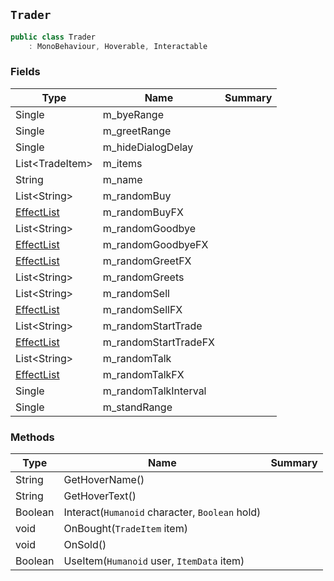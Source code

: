 ## `Trader`

```csharp
public class Trader
    : MonoBehaviour, Hoverable, Interactable

```

### Fields

| Type | Name | Summary | 
| --- | --- | --- | 
| Single | m_byeRange |  | 
| Single | m_greetRange |  | 
| Single | m_hideDialogDelay |  | 
| List&lt;TradeItem&gt; | m_items |  | 
| String | m_name |  | 
| List&lt;String&gt; | m_randomBuy |  | 
| [EffectList](./EffectList.md) | m_randomBuyFX |  | 
| List&lt;String&gt; | m_randomGoodbye |  | 
| [EffectList](./EffectList.md) | m_randomGoodbyeFX |  | 
| [EffectList](./EffectList.md) | m_randomGreetFX |  | 
| List&lt;String&gt; | m_randomGreets |  | 
| List&lt;String&gt; | m_randomSell |  | 
| [EffectList](./EffectList.md) | m_randomSellFX |  | 
| List&lt;String&gt; | m_randomStartTrade |  | 
| [EffectList](./EffectList.md) | m_randomStartTradeFX |  | 
| List&lt;String&gt; | m_randomTalk |  | 
| [EffectList](./EffectList.md) | m_randomTalkFX |  | 
| Single | m_randomTalkInterval |  | 
| Single | m_standRange |  | 


### Methods

| Type | Name | Summary | 
| --- | --- | --- | 
| String | GetHoverName() |  | 
| String | GetHoverText() |  | 
| Boolean | Interact(`Humanoid` character, `Boolean` hold) |  | 
| void | OnBought(`TradeItem` item) |  | 
| void | OnSold() |  | 
| Boolean | UseItem(`Humanoid` user, `ItemData` item) |  | 



